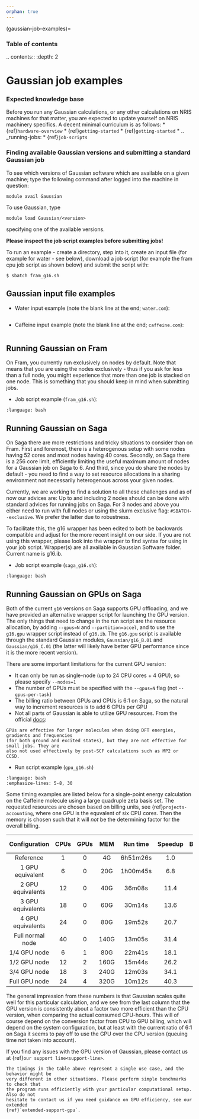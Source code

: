 ```yaml
---
orphan: true
---
```


(gaussian-job-examples)=

### Table of contents

.. contents:: :depth: 2


# Gaussian job examples

### Expected knowledge base

Before you run any Gaussian calculations, or any other calculations on NRIS machines for that matter, you are expected to update yourself on NRIS machinery specifics. A decent minimal curriculum is as follows:
	* {ref}`hardware-overview`
	* {ref}`getting-started`
	* {ref}`getting-started`
	* .. _running-jobs:
	* {ref}`job-scripts`

### Finding available Gaussian versions and submitting a standard Gaussian job
To see which versions of Gaussian software which are available on a given machine; type the following command after logged into the machine in question:

    module avail Gaussian

To use Gaussian, type

    module load Gaussian/<version>

specifying one of the available versions.

**Please inspect the job script examples before submitting jobs!**

To run an example - create a directory, step into it, create an input file (for example for water - see below), download a job script (for example the fram cpu job script as shown below) and submit the script with:

	$ sbatch fram_g16.sh


## Gaussian input file examples

- Water input example (note the blank line at the end; `water.com`):

```{literalinclude} water.com
```

- Caffeine input example (note the blank line at the end; `caffeine.com`):

```{literalinclude} caffeine.com
```

## Running Gaussian on Fram

On Fram, you currently run exclusively on nodes by default. Note that means that you are using the nodes exclusively - thus if you ask for less than a full node, you might experience that more than one job is stacked on one node. This is something that you should keep in mind when submitting jobs.


- Job script example (`fram_g16.sh`):

```{literalinclude} fram_g16.sh
:language: bash
```


## Running Gaussian on Saga

On Saga there are more restrictions and tricky situations to consider than on Fram. First and foremost, there is a heterogenous setup with some nodes having 52 cores and most nodes having 40 cores. Secondly, on Saga there is a 256 core limit, efficiently limiting the useful maximum amount of nodes for a Gaussian job on Saga to 6. And third, since you do share the nodes by default - you need to find a way to set resource allocations in a sharing environment not necessarily heterogenous across your given nodes.

Currently, we are working to find a solution to all these challenges and as of now our advices are:
Up to and including 2 nodes should can be done with standard advices for running jobs on Saga.
For 3 nodes and above you either need to run with full nodes or using the slurm exclusive flag:  `#SBATCH--exclusive`. We prefer the latter due to robustness.  

To facilitate this, the g16 wrapper has been edited to both be backwards compatible and adjust for the more recent insight on our side. If you are not using this wrapper, please look into the wrapper to find syntax for using in your job script. Wrapper(s) are all available in Gaussian Software folder. Current name is g16.ib.

 
- Job script example (`saga_g16.sh`):

```{literalinclude} saga_g16.sh
:language: bash
```



## Running Gaussian on GPUs on Saga

Both of the current `g16` versions on Saga supports GPU offloading, and we have provided
an alternative wrapper script for launching the GPU version. The only things that
need to change in the run script are the resource allocation, by adding `--gpus=N`
and `--partition=accel`, and to use the `g16.gpu` wrapper script instead of `g16.ib`.
The `g16.gpu` script is available through the standard Gaussian modules, `Gaussian/g16_B.01`
and `Gaussian/g16_C.01` (the latter will likely have better GPU performance since it is
the more recent version).

There are some important limitations for the current GPU version:

- It can only be run as single-node (up to 24 CPU cores + 4 GPU), so please specify `--nodes=1`
- The number of GPUs must be specified with the `--gpus=N` flag (not `--gpus-per-task`)
- The billing ratio between GPUs and CPUs is 6:1 on Saga, so the natural way to increment
resources is to add 6 CPUs per GPU
- Not all parts of Gaussian is able to utilize GPU resources. From the official [docs](https://gaussian.com/gpu/):
```text
GPUs are effective for larger molecules when doing DFT energies, gradients and frequencies
(for both ground and excited states), but they are not effective for small jobs. They are
also not used effectively by post-SCF calculations such as MP2 or CCSD.
```

 - Run script example (`gpu_g16.sh`)
```{literalinclude} gpu_g16.sh
:language: bash
:emphasize-lines: 5-8, 30
```


Some timing examples are listed below for a single-point energy calculation on the
Caffeine molecule using a large quadruple zeta basis set. The requested resources are
chosen based on billing units, see {ref}`projects-accounting`, where one GPU is the
equvalent of six CPU cores. Then the memory is chosen such that it will *not* be the
determining factor for the overall billing.

|   Configuration        | CPUs     | GPUs   | MEM       | Run time      | Speedup   | Billing   | CPU-hrs      |
|:----------------------:|:--------:|:------:|:---------:|:-------------:|:---------:|:---------:|:------------:|
|   Reference            | 1        | 0      |      4G   |  6h51m26s     |   1.0     |     1     |    6.9       |
|   1 GPU equivalent     | 6        | 0      |     20G   |  1h00m45s     |   6.8     |     6     |    6.1       |
|   2 GPU equivalents    | 12       | 0      |     40G   |    36m08s     |  11.4     |    12     |    7.2       |
|   3 GPU equivalents    | 18       | 0      |     60G   |    30m14s     |  13.6     |    18     |    9.1       |
|   4 GPU equivalents    | 24       | 0      |     80G   |    19m52s     |  20.7     |    24     |    7.9       |
|   Full normal node     | 40       | 0      |    140G   |    13m05s     |  31.4     |    40     |    8.7       |
|   1/4 GPU node         | 6        | 1      |     80G   |    22m41s     |  18.1     |     6     |    2.3       |
|   1/2 GPU node         | 12       | 2      |    160G   |    15m44s     |  26.2     |    12     |    3.1       |
|   3/4 GPU node         | 18       | 3      |    240G   |    12m03s     |  34.1     |    18     |    3.6       |
|   Full GPU node        | 24       | 4      |    320G   |    10m12s     |  40.3     |    24     |    4.1       |

The general impression from these numbers is that Gaussian scales quite well for this
particular calculation, and we see from the last column that the GPU version is
consistently about a factor two more efficient than the CPU version, when comparing
the actual consumed CPU-hours. This will of course depend on the conversion factor from
CPU to GPU billing, which will depend on the system configuration, but at least with
the current ratio of 6:1 on Saga it seems to pay off to use the GPU over the CPU
version (queuing time not taken into account).

If you find any issues with the GPU version of Gaussian, please contact us at {ref}`our support line<support-line>`.

```{note}
The timings in the table above represent a single use case, and the behavior might be
very different in other situations. Please perform simple benchmarks to check that
the program runs efficiently with your particular computational setup. Also do not
hesitate to contact us if you need guidance on GPU efficiency, see our extended
{ref}`extended-support-gpu`.
```

